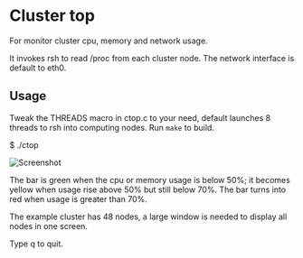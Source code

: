 # Cluster top

For monitor cluster cpu, memory and network usage.

It invokes rsh to read /proc from each cluster node. The network interface is default to eth0.


## Usage

Tweak the THREADS macro in ctop.c to your need, default launches 8 threads to
rsh into computing nodes. Run `make` to build.

$ ./ctop

![Screenshot][]

The bar is green when the cpu or memory usage is below 50%; it becomes yellow
when usage rise above 50% but still below 70%. The bar turns into red when usage
is greater than 70%.

The example cluster has 48 nodes, a large window is needed to display all nodes
in one screen.

Type q to quit.


[Screenshot]: https://infinet.github.io/images/ctop.png
